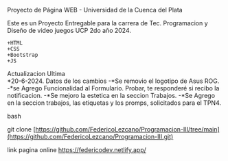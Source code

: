 Proyecto de Página WEB - Universidad de la Cuenca del Plata

Este es un Proyecto Entregable para la carrera de Tec. Programacion y Diseño de video juegos UCP 2do año 2024. 

    +HTML
    +CSS
    +Bootstrap
    +JS

Actualizacion
Ultima  
*20-6-2024. 
Datos de los cambios
-*Se removio el logotipo de Asus ROG. 
-*se Agrego Funcionalidad al Formulario. Probar, te responderé si recibo la notificacion. 
-*Se mejoro la estetica en la seccion Trabajos. 
-*Se Agrego en la seccion trabajos, las etiquetas y los promps, solicitados para el TPN4. 
  


bash

git clone [https://github.com/FedericoLezcano/Programacion-III/tree/main](https://github.com/FedericoLezcano/Programacion-III.git)








link pagina online https://federicodev.netlify.app/

    

